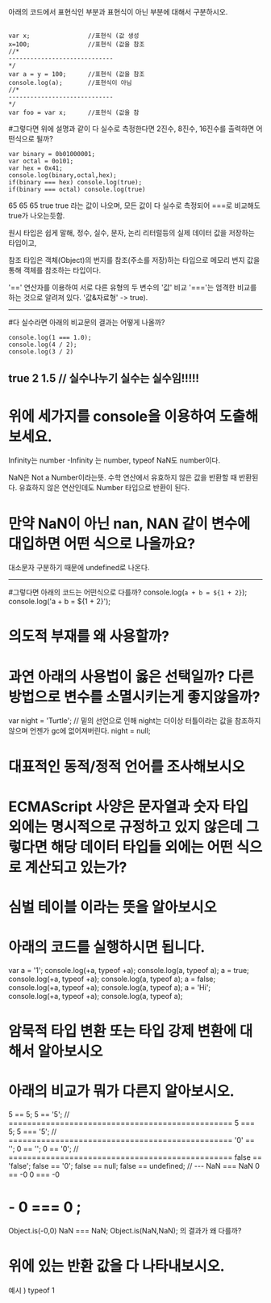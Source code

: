 아래의 코드에서 표현식인 부분과 표현식이 아닌 부분에 대해서 구분하시오.

``` JS

var x;                //표현식 (값 생성
x=100;                //표현식 (값을 참조
//*
-----------------------------
*/
var a = y = 100;      //표현식 (값을 참조
console.log(a);       //표현식이 아님
//*
-----------------------------
*/
var foo = var x;      //표현식 (값을 참

```




#그렇다면 위에 설명과 같이 다 실수로 측정한다면 2진수, 8진수, 16진수를 출력하면 어떤식으로 될까?
``` JS
var binary = 0b01000001;
var octal = 0o101;
var hex = 0x41;
console.log(binary,octal,hex);
if(binary === hex) console.log(true);
if(binary === octal) console.log(true)
```

65 65 65
true true 라는 값이 나오며, 모든 값이 다 실수로 측정되어 ===로 비교해도 true가 나오는듯함.



원시 타입은 쉽게 말해, 정수, 실수, 문자, 논리 리터럴등의 실제 데이터 값을 저장하는 타입이고,

참조 타입은 객체(Object)의 번지를 참조(주소를 저장)하는 타입으로 메모리 번지 값을 통해 객체를 참조하는 타입이다.

'==' 연산자를 이용하여 서로 다른 유형의 두 변수의 '값' 비교
'==='는 엄격한 비교를 하는 것으로 알려져 있다. '값&자료형' -> true).
***




#다 실수라면 아래의 비교문의 결과는 어떻게 나올까?

``` JS
console.log(1 === 1.0);
console.log(4 / 2);
console.log(3 / 2)
```
true
2
1.5 // 실수나누기 실수는 실수임!!!!!
---

# 위에 세가지를 console을 이용하여 도출해보세요.

Infinity는 number -Infinity 는 number, typeof NaN도 number이다.

NaN은 Not a Number이라는뜻. 수학 연산에서 유효하지 않은 값을 반환할 때 반환된다. 유효하지 않은
연산인데도 Number 타입으로 반환이 된다.


# 만약 NaN이 아닌 nan, NAN 같이 변수에 대입하면 어떤 식으로 나올까요?
대소문자 구분하기 때문에 undefined로 나온다.

---


#그렇다면 아래의 코드는 어떤식으로 다를까?
console.log(`a + b = ${1 + 2}`);
console.log('a + b = ${1 + 2}');




# 의도적 부재를 왜 사용할까?

# 과연 아래의 사용법이 옳은 선택일까? 다른 방법으로 변수를 소멸시키는게 좋지않을까?

var night = 'Turtle';
// 밑의 선언으로 인해 night는 더이상 터틀이라는 값을 참조하지 않으며 언젠가 gc에 없어져버린다.
night = null;


# 대표적인 동적/정적 언어를 조사해보시오



# ECMAScript 사양은 문자열과 숫자 타입 외에는 명시적으로 규정하고 있지 않은데 그렇다면 해당 데이터 타입들 외에는 어떤 식으로 계산되고 있는가?

# 심벌 테이블 이라는 뜻을 알아보시오



# 아래의 코드를 실행하시면 됩니다.
var a = '1';
console.log(+a, typeof +a);
console.log(a, typeof a);
a = true;
console.log(+a, typeof +a);
console.log(a, typeof a);
a = false;
console.log(+a, typeof +a);
console.log(a, typeof a);
a = 'Hi';
console.log(+a, typeof +a);
console.log(a, typeof a);



# 암묵적 타입 변환 또는 타입 강제 변환에 대해서 알아보시오



# 아래의 비교가 뭐가 다른지 알아보시오.
5 == 5;
5 == '5';
// ================================================
5 === 5;
5 === '5';
// ================================================
'0' == '';
0 == '';
0 == '0';
// ================================================
false == 'false';
false == '0';
false == null;
false == undefined;
// ---
NaN === NaN
0 == -0
0 === -0




# - 0 === 0 ;
Object.is(-0,0) 
NaN === NaN;
Object.is(NaN,NaN);
의 결과가 왜 다를까?


# 위에 있는 반환 값을 다 나타내보시오.
예시 )
typeof 1
